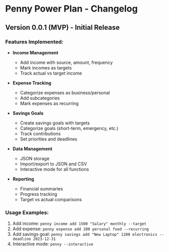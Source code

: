 # Penny Power Plan - Changelog

## Version 0.0.1 (MVP) - Initial Release

### Features Implemented:
- **Income Management**
  - Add income with source, amount, frequency
  - Mark incomes as targets
  - Track actual vs target income

- **Expense Tracking**
  - Categorize expenses as business/personal
  - Add subcategories
  - Mark expenses as recurring

- **Savings Goals**
  - Create savings goals with targets
  - Categorize goals (short-term, emergency, etc.)
  - Track contributions
  - Set priorities and deadlines

- **Data Management**
  - JSON storage
  - Import/export to JSON and CSV
  - Interactive mode for all functions

- **Reporting**
  - Financial summaries
  - Progress tracking
  - Target vs actual comparisons

### Usage Examples:
1. Add income: `penny income add 1500 "Salary" monthly --target`
2. Add expense: `penny expense add 200 personal food --recurring`
3. Add savings goal: `penny savings add "New Laptop" 1200 electronics --deadline 2023-12-31`
4. Interactive mode: `penny --interactive`
